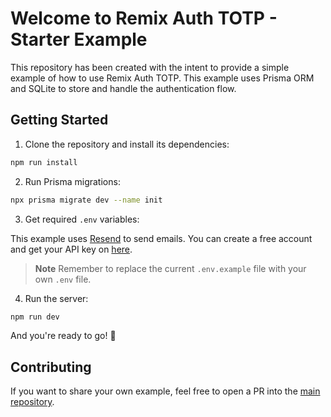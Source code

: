 # Welcome to Remix Auth TOTP - Starter Example

This repository has been created with the intent to provide a simple example of how to use Remix Auth TOTP. This example uses Prisma ORM and SQLite to store and handle the authentication flow.

## Getting Started

1. Clone the repository and install its dependencies:

```sh
npm run install
```

2. Run Prisma migrations:

```sh
npx prisma migrate dev --name init
```

3. Get required `.env` variables:

This example uses [Resend](https://resend.com/overview) to send emails. You can create a free account and get your API key on [here](https://resend.com/api-keys).

> **Note**
> Remember to replace the current `.env.example` file with your own `.env` file.

4. Run the server:

```sh
npm run dev
```

And you're ready to go! 🎉

## Contributing

If you want to share your own example, feel free to open a PR into the [main repository](https://github.com/dev-xo/remix-auth-totp/blob/main/docs/examples.md).
